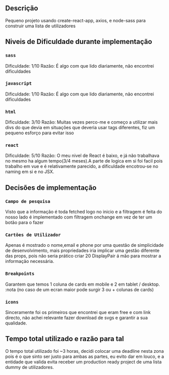## Descrição

Pequeno projeto usando create-react-app, axios, e node-sass para construir uma
lista de utilizadores

## Niveis de Dificuldade durante implementação

### `sass`
Dificuldade: 1/10
Razão: É algo com que lido diariamente, não encontrei dificuldades

### `javascript`
Dificuldade: 1/10
Razão: É algo com que lido diariamente, não encontrei dificuldades

### `html`
Dificuldade: 3/10
Razão: Muitas vezes perco-me e começo a utilizar mais divs do que devia em situações que deveria usar tags diferentes, fiz um pequeno esforço para evitar isso

### `react`
Dificuldade: 5/10
Razão: O meu nivel de React é baixo, e já não trabalhava no mesmo ha algum tempo(3/4 meses).A parte de logica em si foi facil pois trabalho em vue e é relativamente parecido, a dificuldade encotrou-se no naming em si e no JSX.

## Decisões de implementação

### `Campo de pesquisa`
Visto que a informação é toda fetched logo no inicio e a filtragem é feita do nosso
lado é implementado com filtragem onchange em vez de ter um botão para o fazer

### `Cartões de Utilizador`
Apenas é mostrado o nome,email e phone por uma questão de simplicidade de desenvolvimento, mais propriedades iria implicar uma gestão diferente das props, pois não seria prático criar 20 DisplayPair á mão para mostrar a informação necessária.

### `Breakpoints`
Garantem que temos 1 coluna de cards em mobile e 2 em tablet / desktop.
:nota (no caso de um ecran maior pode surgir 3 ou + colunas de cards)

### `icons`
Sinceramente foi os primeiros que encontrei que eram free e com link directo,
não achei relevante fazer download de svgs e garantir a sua qualidade.

## Tempo total utilizado e razão para tal
O tempo total utilizado foi ~3 horas, decidi colocar uma deadline nesta zona
pois é o que sinto ser justo para ambas as partes, eu evito dar em louco, e a entidade que valida evita receber um production ready project de uma lista dummy de utilizadores.
